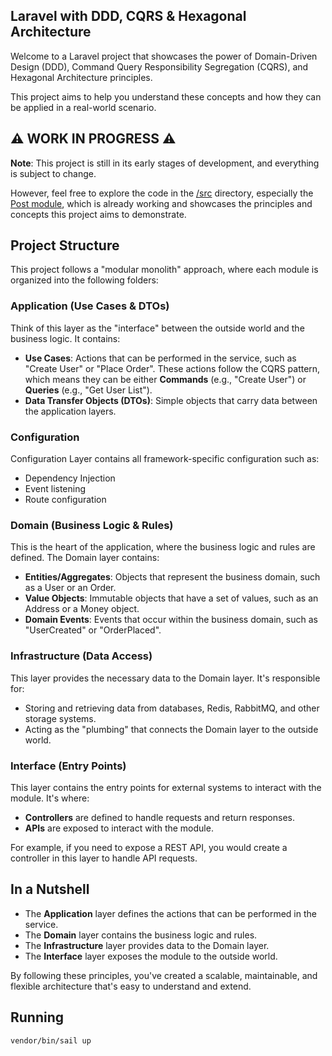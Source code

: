 ## Laravel with DDD, CQRS & Hexagonal Architecture

Welcome to a Laravel project that showcases the power of Domain-Driven Design (DDD), Command Query Responsibility Segregation (CQRS), and Hexagonal Architecture principles.

This project aims to help you understand these concepts and how they can be applied in a real-world scenario.

## ⚠️ WORK IN PROGRESS ⚠️

**Note**: This project is still in its early stages of development, and everything is subject to change.

However, feel free to explore the code in the [/src](src) directory, especially the [Post module](src/Post), which is already working and showcases the principles and concepts this project aims to demonstrate.

## Project Structure

This project follows a "modular monolith" approach, where each module is organized into the following folders:

### Application (Use Cases & DTOs)

Think of this layer as the "interface" between the outside world and the business logic. It contains:

- **Use Cases**: Actions that can be performed in the service, such as "Create User" or "Place Order". These actions follow the CQRS pattern, which means they can be either **Commands** (e.g., "Create User") or **Queries** (e.g., "Get User List").
- **Data Transfer Objects (DTOs)**: Simple objects that carry data between the application layers.

### Configuration

Configuration Layer contains all framework-specific configuration such as:

- Dependency Injection
- Event listening
- Route configuration

### Domain (Business Logic & Rules)

This is the heart of the application, where the business logic and rules are defined. The Domain layer contains:

- **Entities/Aggregates**: Objects that represent the business domain, such as a User or an Order.
- **Value Objects**: Immutable objects that have a set of values, such as an Address or a Money object.
- **Domain Events**: Events that occur within the business domain, such as "UserCreated" or "OrderPlaced".

### Infrastructure (Data Access)

This layer provides the necessary data to the Domain layer. It's responsible for:

- Storing and retrieving data from databases, Redis, RabbitMQ, and other storage systems.
- Acting as the "plumbing" that connects the Domain layer to the outside world.

### Interface (Entry Points)

This layer contains the entry points for external systems to interact with the module. It's where:

- **Controllers** are defined to handle requests and return responses.
- **APIs** are exposed to interact with the module.

For example, if you need to expose a REST API, you would create a controller in this layer to handle API requests.

## In a Nutshell

- The **Application** layer defines the actions that can be performed in the service.
- The **Domain** layer contains the business logic and rules.
- The **Infrastructure** layer provides data to the Domain layer.
- The **Interface** layer exposes the module to the outside world.

By following these principles, you've created a scalable, maintainable, and flexible architecture that's easy to understand and extend.


## Running

``
vendor/bin/sail up
``
